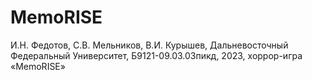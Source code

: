 # MemoRISE
И.Н. Федотов, С.В. Мельников, В.И. Курышев, Дальневосточный Федеральный Университет, Б9121-09.03.03пикд, 2023, хоррор-игра «MemoRISE»
